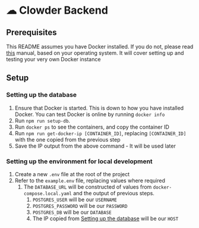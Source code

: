 # ☁ Clowder Backend

## Prerequisites

This README assumes you have Docker installed. If you do not, please read [this](https://docs.docker.com/engine/install/) manual, based on your operating system. It will cover setting up and testing your very own Docker instance

## Setup

### Setting up the database

1. Ensure that Docker is started. This is down to how you have installed Docker. You can test Docker is online by running `docker info`
2. Run `npm run setup-db`.
3. Run `docker ps` to see the containers, and copy the container ID
4. Run `npm run get-docker-ip [CONTAINER_ID]`, replacing `[CONTAINER_ID]` with the one copied from the previous step
5. Save the IP output from the above command - It will be used later

### Setting up the environment for local development

1. Create a new `.env` file at the root of the project
2. Refer to the `example.env` file, replacing values where required
   1. The `DATABASE_URL` will be constructed of values from `docker-compose.local.yaml` and the output of previous steps.
      1. `POSTGRES_USER` will be our `USERNAME`
      2. `POSTGRES_PASSWORD` will be our `PASSWORD`
      3. `POSTGRES_DB` will be our `DATABASE`
      4. The IP copied from [Setting up the database](###-Setting-up-the-database) will be our `HOST`
